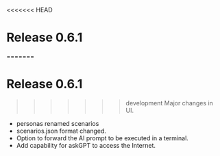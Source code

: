 <<<<<<< HEAD
# Release 0.6.1
=======
# Release 0.6.1
>>>>>>> development
Major changes in UI.
* personas renamed scenarios
* scenarios.json format changed.
* Option to forward the AI prompt to be executed in a terminal.
* Add capability for askGPT to access the Internet. 